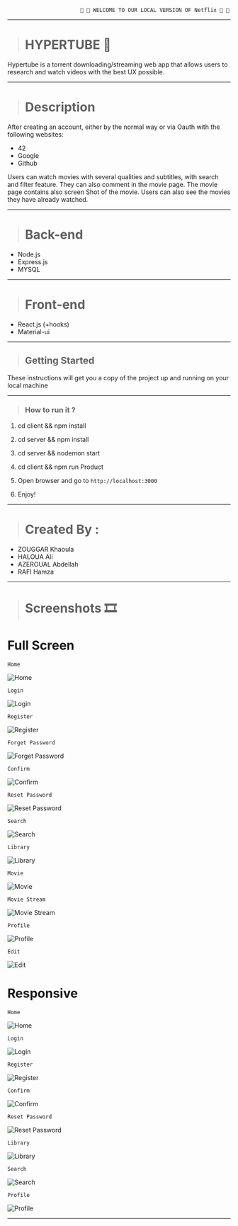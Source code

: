 

                           🍿 🍿 WELCOME TO OUR LOCAL VERSION OF Netflix 🍿 🍿
                         
<hr>

> # HYPERTUBE 🎥
Hypertube is a torrent downloading/streaming web app that allows users to research and watch videos with the best UX possible.

<hr>

> # Description
After creating an account, either by the normal way or via Oauth with the following websites:
- 42
- Google
- Github

Users can watch movies with several qualities and subtitles, with search and filter feature. They can also comment in the movie page. The movie page contains also screen Shot of the movie.
Users can also see the movies they have already watched.

<hr>

> # Back-end
- Node.js
- Express.js
- MYSQL

<hr>

> # Front-end
- React.js (+hooks)
- Material-ui

<hr>

> ## Getting Started

These instructions will get you a copy of the project up and running on your local machine

<hr>

> ### How to run it ?

   1. cd client && npm install

   2. cd server && npm install

   3. cd server && nodemon start

   4. cd client && npm run Product

   5. Open browser and go to `http://localhost:3000`
   
   6. Enjoy!

<hr>


> # Created By : 
-  ZOUGGAR Khaoula
-  HALOUA Ali
-  AZEROUAL Abdellah 
-  RAFI Hamza

<hr>

># Screenshots 🎞

# Full Screen
 ```
 Home
 ```
![Home](./preview/home.png)
 ```
Login
 ```
![Login](./preview/signin.png)
 ```
 Register
  ```
![Register](./preview/signup.png)
  ```
 Forget Password
  ```
![Forget Password](./preview/fgpass.png)
  ```
 Confirm
  ```
![Confirm](./preview/confirm.png)
  ```
 Reset Password
 ```
![Reset Password](./preview/resetpass.png)
 ```
Search
 ```
![Search](./preview/search.png)
 ```
Library
 ```
![Library](./preview/library.png)
 ```
Movie
 ```
![Movie](./preview/movie.png)
  ```
 Movie Stream
 ```
![Movie Stream](./preview/movieplay.png)
  ```
 Profile
 ```
![Profile](./preview/profile.png)
 ```
Edit
 ```
![Edit](./preview/edit.png)

# Responsive
 ```
 Home
 ```
![Home](./preview/homeRES.png)
  ```
 Login
 ```
![Login](./preview/signinRES.png)
  ```
 Register
 ```
![Register](./preview/signupRES.png)
  ```
 Confirm
 ```
![Confirm](./preview/confirmRES.png)
  ```
 Reset Password
 ```
![Reset Password](./preview/resetpassRES.png)
  ```
 Library
 ```
![Library](./preview/libraryRES.png)
  ```
 Search
 ```
![Search](./preview/library2RES.png)
  ```
 Profile
 ```
![Profile](./preview/profileRES.png)

<hr>
